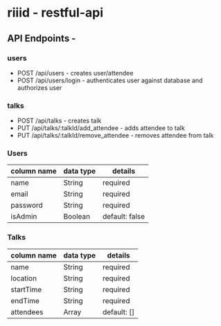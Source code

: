 # riiid - restful-api

## API Endpoints - 

### users
   * POST /api/users - creates user/attendee
   * POST /api/users/login - authenticates user against database and authorizes user
  
### talks
   * POST /api/talks - creates talk
   * PUT /api/talks/:talkId/add_attendee - adds attendee to talk
   * PUT /api/talks/:talkId/remove_attendee - removes attendee from talk
   
### Users
| column name   | data type 	| details        |
|---------------|-------------|----------------|
| name          | String    	| required       |
| email         | String    	| required       |
| password      | String      | required       |
| isAdmin       | Boolean     | default: false |

### Talks
| column name  	| data type 	| details      |
|---------------|-------------|--------------|
| name         	| String    	| required     |
| location      | String    	| required     |
| startTime     | String      | required     |
| endTime       | String      | required     |
| attendees     | Array       | default: []  |
